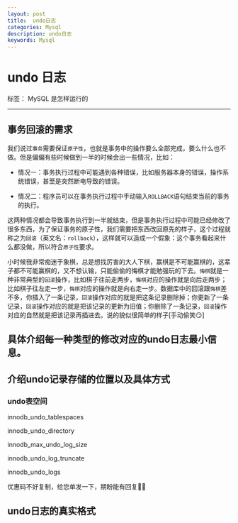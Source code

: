 ```yaml
---
layout: post
title:  undo日志
categories: Mysql
description: undo日志
keywords: Mysql
---
```

# undo 日志

标签： MySQL 是怎样运行的

* * *

## 事务回滚的需求

我们说过`事务`需要保证`原子性`，也就是事务中的操作要么全部完成，要么什么也不做。但是偏偏有些时候做到一半的时候会出一些情况，比如：

*   情况一：事务执行过程中可能遇到各种错误，比如服务器本身的错误，操作系统错误，甚至是突然断电导致的错误。
    
*   情况二：程序员可以在事务执行过程中手动输入`ROLLBACK`语句结束当前的事务的执行。
    

这两种情况都会导致事务执行到一半就结束，但是事务执行过程中可能已经修改了很多东西，为了保证事务的原子性，我们需要把东西改回原先的样子，这个过程就称之为`回滚`（英文名：`rollback`），这样就可以造成一个假象：这个事务看起来什么都没做，所以符合`原子性`要求。

小时候我非常痴迷于象棋，总是想找厉害的大人下棋，赢棋是不可能赢棋的，这辈子都不可能赢棋的，又不想认输，只能偷偷的悔棋才能勉强玩的下去。`悔棋`就是一种非常典型的`回滚`操作，比如棋子往前走两步，`悔棋`对应的操作就是向后走两步；比如棋子往左走一步，`悔棋`对应的操作就是向右走一步。数据库中的回滚跟`悔棋`差不多，你插入了一条记录，`回滚`操作对应的就是把这条记录删除掉；你更新了一条记录，`回滚`操作对应的就是把该记录的更新为旧值；你删除了一条记录，`回滚`操作对应的自然就是把该记录再插进去。说的貌似很简单的样子\[手动偷笑😏\]

## 具体介绍每一种类型的修改对应的undo日志最小信息。

## 介绍undo记录存储的位置以及具体方式

### undo表空间

innodb\_undo\_tablespaces

innodb\_undo\_directory

innodb\_max\_undo\_log\_size

innodb\_undo\_log\_truncate

innodb\_undo\_logs

优惠码不好复制，给您单发一下，期盼能有回复🙏🙏

## undo日志的真实格式